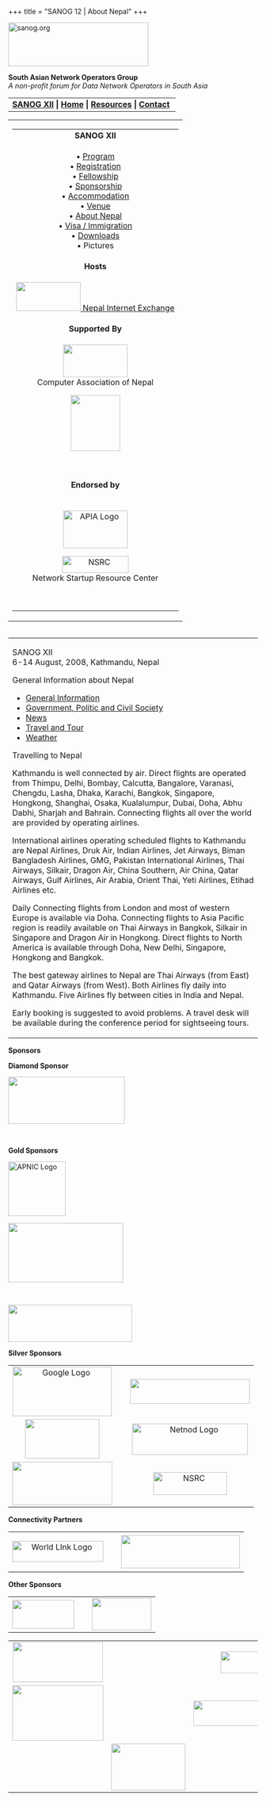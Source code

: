 +++
title = "SANOG 12 | About Nepal"
+++

[<img src="../images/logo.jpg" width="283" height="88" alt="sanog.org" />](../index.html)

**South Asian Network Operators Group**  
*A non-profit forum for Data Network Operators in South Asia*

<table width="760" data-border="0" data-cellspacing="0" data-cellpadding="0">
<tbody>
<tr class="odd">
<td><strong><a href="index.html">SANOG XII</a></strong> <strong>| <a href="../index.html">Home</a> | <a href="../resources/index.html">Resources</a> | <a href="../contact.htm">Contact</a> </strong></td>
</tr>
</tbody>
</table>

<table width="100%" data-border="0" data-cellspacing="0" data-cellpadding="8">
<colgroup>
<col style="width: 100%" />
</colgroup>
<tbody>
<tr class="odd">
<td><table width="100%" data-border="0" data-cellspacing="2" data-cellpadding="0">
<colgroup>
<col style="width: 100%" />
</colgroup>
<tbody>
<tr class="odd">
<td style="text-align: center;"><strong>SANOG XII</strong></td>
</tr>
<tr class="even">
<td style="text-align: center;"><p>• <a href="program.htm">Program</a><br />
• <a href="registration.htm">Registration</a><br />
• <a href="fellowship.htm">Fellowship</a><br />
• <a href="sponsorship.htm">Sponsorship</a><br />
• <a href="accommodation.htm">Accommodation</a><br />
• <a href="venue.htm">Venue</a><br />
• <a href="country.htm">About Nepal</a><br />
• <a href="visa.htm">Visa / Immigration</a><br />
• <a href="downloads.htm">Downloads</a><br />
• Pictures</p></td>
</tr>
<tr class="odd">
<td style="text-align: center;"><strong>Hosts</strong></td>
</tr>
<tr class="even">
<td style="text-align: center;"><div data-align="center">
<p><a href="http://www.npix.net.np/"><img src="../sanog4/images/npixlogo.jpg" width="130" height="58" /> Nepal Internet Exchange</a></p>
</div></td>
</tr>
<tr class="odd">
<td style="text-align: center;"><strong>Supported By</strong></td>
</tr>
<tr class="even">
<td style="text-align: center;"><p><a href="http://www.can.org.np/"><img src="../sanog4/images/canlogo.jpg" width="130" height="66" /></a><br />
<span class="style1">Computer Association of Nepal </span></p>
<p><a href="http://www.ispan.net.np/"><img src="../sanog4/images/ispan.gif" width="100" height="113" /></a></p>
<p> </p></td>
</tr>
<tr class="odd">
<td style="text-align: center;"><strong>Endorsed by</strong></td>
</tr>
<tr class="even">
<td style="text-align: center;"><p><br />
<a href="http://www.apia.org/"><img src="../sanog4/images/apialogo.gif" width="130" height="76" alt="APIA Logo" /></a></p>
<p><a href="http://www.nsrc.org/"><img src="../sanog4/images/nsrc-logo.gif" width="134" height="34" alt="NSRC" /></a><br />
Network Startup Resource Center</p>
<p> </p></td>
</tr>
</tbody>
</table></td>
</tr>
</tbody>
</table>

<img src="../images/1pxt.gif" width="1" height="1" />

<table width="100%" data-border="0" data-cellspacing="0" data-cellpadding="10">
<colgroup>
<col style="width: 100%" />
</colgroup>
<tbody>
<tr class="odd">
<td><p>SANOG XII<br />
6-14 August, 2008, Kathmandu, Nepal</p>
<p>General Information about Nepal</p>
<ul>
<li><a href="http://www.nepalhomepage.com/dir/general">General Information</a></li>
<li><a href="http://www.nepaldemocracy.org/">Government, Politic and Civil Society</a></li>
<li><a href="http://www.nepalnews.com/">News</a></li>
<li><a href="http://www.nepalhomepage.com/dir/travel">Travel and Tour</a></li>
<li><a href="http://www.wunderground.com/global/NP.html">Weather</a></li>
</ul>
<p>Travelling to Nepal</p>
<p>Kathmandu is well connected by air. Direct flights are operated from Thimpu, Delhi, Bombay, Calcutta, Bangalore, Varanasi, Chengdu, Lasha, Dhaka, Karachi, Bangkok, Singapore, Hongkong, Shanghai, Osaka, Kualalumpur, Dubai, Doha, Abhu Dabhi, Sharjah and Bahrain. Connecting flights all over the world are provided by operating airlines.</p>
<p>International airlines operating scheduled flights to Kathmandu are Nepal Airlines, Druk Air, Indian Airlines, Jet Airways, Biman Bangladesh Airlines, GMG, Pakistan International Airlines, Thai Airways, Silkair, Dragon Air, China Southern, Air China, Qatar Airways, Gulf Airlines, Air Arabia, Orient Thai, Yeti Airlines, Etihad Airlines etc.</p>
<p>Daily Connecting flights from London and most of western Europe is available via Doha. Connecting flights to Asia Pacific region is readily available on Thai Airways in Bangkok, Silkair in Singapore and Dragon Air in Hongkong. Direct flights to North America is available through Doha, New Delhi, Singapore, Hongkong and Bangkok.</p>
<p>The best gateway airlines to Nepal are Thai Airways (from East) and Qatar Airways (from West). Both Airlines fly daily into Kathmandu. Five Airlines fly between cities in India and Nepal.</p>
<p>Early booking is suggested to avoid problems. A travel desk will be available during the conference period for sightseeing tours.</p></td>
</tr>
</tbody>
</table>

**Sponsors**

**Diamond Sponsor**

[<img src="images/isoc-logo.GIF" width="235" height="95" />](http://www.isoc.org)

 

**Gold Sponsors**

[<img src="../sanog4/images/apniclogo.jpg" width="116" height="110" alt="APNIC Logo" />](http://www.apnic.net/)

<img src="images/logo_cisco.gif" width="232" height="120" />

 

[<img src="images/opnet.jpg" width="250" height="75" />](http://www.opnet.com)

**Silver Sponsors**

<table width="599">
<tbody>
<tr class="odd">
<td style="text-align: center;"><a href="http://www.google.com"><img src="images/google_layered.jpg" width="200" height="100" alt="Google Logo" /></a></td>
<td style="text-align: center;"> </td>
<td style="text-align: center;"><a href="http://www.juniper.net"><img src="../sanog10/images/juniper.gif" width="242" height="50" /></a></td>
</tr>
<tr class="even">
<td style="text-align: center;"><a href="http://www.equinix.com"><img src="images/equinix-logo.gif" width="150" height="80" /></a></td>
<td style="text-align: center;"> </td>
<td style="text-align: center;"><a href="http://www.wlink.com.np"></a><a href="http://www.netnod.se"><img src="images/netnod.jpg" width="234" height="63" alt="Netnod Logo" /></a></td>
</tr>
<tr class="odd">
<td style="text-align: center;"><a href="http://www.ntt.com.hk"><img src="images/ntt-logo.jpg" width="202" height="87" /></a></td>
<td style="text-align: center;"> </td>
<td style="text-align: center;"><a href="http://www.wlink.com.np"></a><a href="http://www.nsrc.org/"><img src="../sanog4/images/nsrc-logo.gif" width="149" height="46" alt="NSRC" /></a></td>
</tr>
</tbody>
</table>

**Connectivity Partners**

<table width="616">
<tbody>
<tr class="odd">
<td style="text-align: center;"><p><a href="http://www.wlink.com.np"><img src="images/wlinklogo.gif" width="184" height="42" alt="World LInk Logo" /></a></p></td>
<td style="text-align: center;"> </td>
<td style="text-align: center;"><a href="http://www.subisu.net.np"><img src="images/subisu-logo.gif" width="240" height="67" /></a></td>
</tr>
</tbody>
</table>

**Other Sponsors**

<table>
<tbody>
<tr class="odd">
<td style="text-align: center;"><a href="http://www.mos.com.np"><img src="images/moslogo.jpg" width="125" height="58" /></a></td>
<td style="text-align: center;"> </td>
<td style="text-align: center;"><a href="http://www.nren.net.np"><img src="images/nren-logo.jpg" width="120" height="65" /></a></td>
</tr>
</tbody>
</table>

<table width="616">
<tbody>
<tr class="odd">
<td style="text-align: center;"><img src="images/Prime-new-logo.jpg" width="182" height="81" /></td>
<td style="text-align: center;"> </td>
<td style="text-align: center;"><a href="http://www.pch.net"><img src="images/pchlogo.jpg" width="97" height="44" /></a></td>
</tr>
<tr class="even">
<td style="text-align: center;"><a href="http://www.sns.com.np"><img src="images/sastra_logo.jpg" width="184" height="112" /></a></td>
<td style="text-align: center;"> </td>
<td style="text-align: center;"><a href="http://www.vianet.net.np"><img src="images/vianet_final.jpg" width="206" height="51" /></a></td>
</tr>
<tr class="odd">
<td style="text-align: center;"> </td>
<td style="text-align: center;"><img src="images/dataspace-logo.jpg" width="150" height="94" /></td>
<td style="text-align: center;"> </td>
</tr>
</tbody>
</table>
